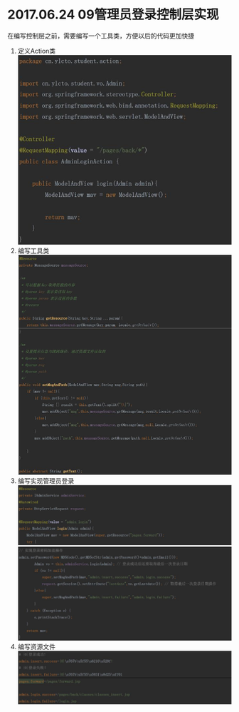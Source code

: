 # 2017.06.24 09管理员登录控制层实现
在编写控制层之前，需要编写一个工具类，方便以后的代码更加快捷  

1. 定义Action类  
	![](../images/23.jpg)  
2. 编写工具类  
	![](../images/24.jpg)  
3. 编写实现管理员登录
	![](../images/25.jpg)  
	![](../images/26.jpg)  
4. 编写资源文件
	![](../images/27.jpg)  